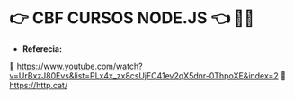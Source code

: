 # :point_right: CBF CURSOS NODE.JS :point_left: :man_technologist:

* **Referecia:**

:link: https://www.youtube.com/watch?v=UrBxzJ80Evs&list=PLx4x_zx8csUjFC41ev2qX5dnr-0ThpoXE&index=2
:link: https://http.cat/